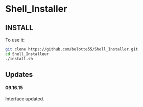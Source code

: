 # Shell_Installer

## INSTALL
To use it:
```sh
git clone https://github.com/belotte55/Shell_Installer.git
cd Shell_Installeur
./install.sh
```
## Updates
#### 09.16.15
Interface updated.
